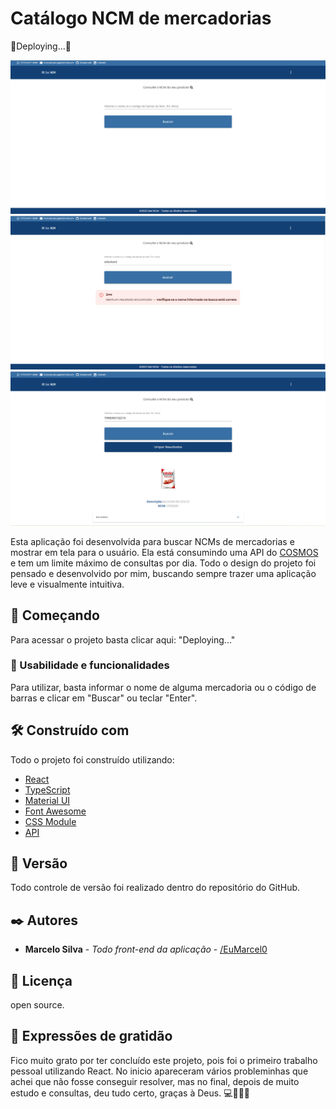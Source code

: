 # Catálogo NCM de mercadorias

🚧Deploying...🚧


<img src='src/assets/images/project_print0.png'>
<img src='src/assets/images/project_print1.png'>
<img src='src/assets/images/project_print2.png'>

Esta aplicação foi desenvolvida para buscar NCMs de mercadorias e mostrar em tela para o usuário. Ela está consumindo uma API do [COSMOS](https://cosmos.bluesoft.com.br/api) e tem um limite máximo de consultas por dia. 
Todo o design do projeto foi pensado e desenvolvido por mim, buscando sempre trazer uma aplicação leve e visualmente intuitiva.

## 🚀 Começando

Para acessar o projeto basta clicar aqui: "Deploying..."

### 🎥 Usabilidade e funcionalidades

Para utilizar, basta informar o nome de alguma mercadoria ou o código de barras e clicar em "Buscar" ou teclar "Enter".


## 🛠️ Construído com

Todo o projeto foi construído utilizando:

* [React](https://pt-br.reactjs.org/docs/getting-started.html)
* [TypeScript](https://www.typescriptlang.org/docs/)
* [Material UI](https://v4.mui.com/)
* [Font Awesome](https://fontawesome.com/icons)
* [CSS Module](https://github.com/css-modules/css-modules)
* [API](https://cosmos.bluesoft.com.br/api)


## 📌 Versão

Todo controle de versão foi realizado dentro do repositório do GitHub.

## ✒️ Autores

* **Marcelo Silva** - *Todo front-end da aplicação* - [/EuMarcel0](https://github.com/EuMarcel0)

## 📄 Licença

open source.

## 🎁 Expressões de gratidão

Fico muito grato por ter concluído este projeto, pois foi o primeiro trabalho pessoal utilizando React. No inicio apareceram vários probleminhas que achei que não fosse conseguir resolver, mas no final, depois de muito estudo e consultas, deu tudo certo, graças à Deus.
💻🚀😊😊
